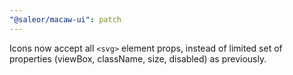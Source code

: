 ```yaml
---
"@saleor/macaw-ui": patch
---
```


Icons now accept all `<svg>` element props, instead of limited set of properties (viewBox, className, size, disabled) as previously.
